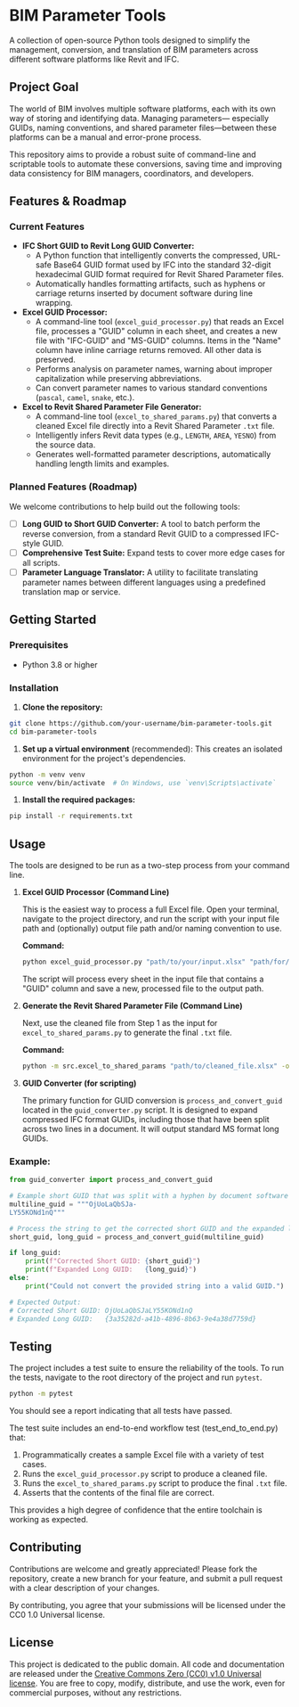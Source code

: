 # BIM Parameter Tools
A collection of open-source Python tools designed to simplify the management, conversion, and translation of BIM parameters across 
different software platforms like Revit and IFC.

## Project Goal
The world of BIM involves multiple software platforms, each with its own way of storing and identifying data. Managing parameters—
especially GUIDs, naming conventions, and shared parameter files—between these platforms can be a manual and error-prone process.

This repository aims to provide a robust suite of command-line and scriptable tools to automate these conversions, saving time and 
improving data consistency for BIM managers, coordinators, and developers.

## Features & Roadmap
### Current Features
* **IFC Short GUID to Revit Long GUID Converter:**
  * A Python function that intelligently converts the compressed, URL-safe Base64 GUID format used by IFC into the standard 32-digit
    hexadecimal GUID format required for Revit Shared Parameter files.
  * Automatically handles formatting artifacts, such as hyphens or carriage returns inserted by document software during line wrapping.
* **Excel GUID Processor:**
  * A command-line tool (`excel_guid_processor.py`) that reads an Excel file, processes a "GUID" column in each sheet, and creates a new file with "IFC-GUID" 
    and "MS-GUID" columns. Items in the "Name" column have inline carriage returns removed. All other data is preserved.
  * Performs analysis on parameter names, warning about improper capitalization while preserving abbreviations.
  * Can convert parameter names to various standard conventions (`pascal`, `camel`, `snake`, etc.).
* **Excel to Revit Shared Parameter File Generator:**
  * A command-line tool (`excel_to_shared_params.py`) that converts a cleaned Excel file directly into a Revit Shared Parameter `.txt` file.
  * Intelligently infers Revit data types (e.g., `LENGTH`, `AREA`, `YESNO`) from the source data.
  * Generates well-formatted parameter descriptions, automatically handling length limits and examples.

### Planned Features (Roadmap)
We welcome contributions to help build out the following tools:

* [ ] **Long GUID to Short GUID Converter:** A tool to batch perform the reverse conversion, from a standard Revit GUID to a compressed
      IFC-style GUID.
* [ ] **Comprehensive Test Suite:** Expand tests to cover more edge cases for all scripts.
* [ ] **Parameter Language Translator:** A utility to facilitate translating parameter names between different languages using a
      predefined translation map or service.

## Getting Started
### Prerequisites
* Python 3.8 or higher

### Installation
1. **Clone the repository:**
```bash
git clone https://github.com/your-username/bim-parameter-tools.git
cd bim-parameter-tools
```
1. **Set up a virtual environment** (recommended):
This creates an isolated environment for the project's dependencies.
```bash
python -m venv venv
source venv/bin/activate  # On Windows, use `venv\Scripts\activate`
```
1. **Install the required packages:**
```bash
pip install -r requirements.txt
```

## Usage
The tools are designed to be run as a two-step process from your command line.

1. **Excel GUID Processor (Command Line)**

    This is the easiest way to process a full Excel file. Open your terminal, navigate to the project directory, and run the script with your 
    input file path and (optionally) output file path and/or naming convention to use.

    **Command:**
    ```bash
    python excel_guid_processor.py "path/to/your/input.xlsx" "path/for/your/output.xlsx" -n pascal
    ```

    The script will process every sheet in the input file that contains a "GUID" column and save a new, processed file to the output path.

1. **Generate the Revit Shared Parameter File (Command Line)**

    Next, use the cleaned file from Step 1 as the input for `excel_to_shared_params.py` to generate the final `.txt` file.

    **Command:**
    ```bash
    python -m src.excel_to_shared_params "path/to/cleaned_file.xlsx" -o "path/to/output_params.txt" --suffix "_ISO"
    ```


1. **GUID Converter (for scripting)**

    The primary function for GUID conversion is `process_and_convert_guid` located in the `guid_converter.py` 
    script. It is designed to expand compressed IFC format GUIDs, including those that have been split across two lines in a document. It will
    output standard MS format long GUIDs.

### Example:
```python
from guid_converter import process_and_convert_guid

# Example short GUID that was split with a hyphen by document software
multiline_guid = """OjUoLaQbSJa-
LY55KONd1nQ"""

# Process the string to get the corrected short GUID and the expanded long GUID
short_guid, long_guid = process_and_convert_guid(multiline_guid)

if long_guid:
    print(f"Corrected Short GUID: {short_guid}")
    print(f"Expanded Long GUID:   {long_guid}")
else:
    print("Could not convert the provided string into a valid GUID.")

# Expected Output:
# Corrected Short GUID: OjUoLaQbSJaLY55KONd1nQ
# Expanded Long GUID:   {3a35282d-a41b-4896-8b63-9e4a38d7759d}
```

## Testing
The project includes a test suite to ensure the reliability of the tools. To run the tests, navigate 
to the root directory of the project and run `pytest`.
```bash
python -m pytest
```
You should see a report indicating that all tests have passed.

The test suite includes an end-to-end workflow test (test_end_to_end.py) that:

1. Programmatically creates a sample Excel file with a variety of test cases.
1. Runs the `excel_guid_processor.py` script to produce a cleaned file.
1. Runs the `excel_to_shared_params.py` script to produce the final `.txt` file.
1. Asserts that the contents of the final file are correct.

This provides a high degree of confidence that the entire toolchain is working as expected.

## Contributing
Contributions are welcome and greatly appreciated! Please fork the repository, create a new branch for your feature, and submit a pull 
request with a clear description of your changes.

By contributing, you agree that your submissions will be licensed under the CC0 1.0 Universal license.

## License
This project is dedicated to the public domain. All code and documentation are released under the [Creative Commons Zero (CC0) v1.0 Universal license](LICENSE). 
You are free to copy, modify, distribute, and use the work, even for commercial purposes, without any restrictions.
